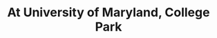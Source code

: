 ---
title: At University of Maryland, College Park
order: 1
link: //nitinjsanket.wix.com/home
img: /assets/img/umdlogo.jpg
---